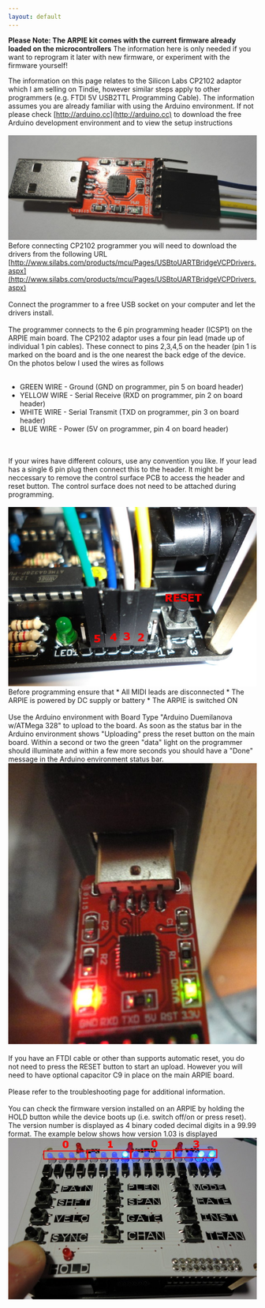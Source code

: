 ```yaml
---
layout: default
---
```

**Please Note: The ARPIE kit comes with the current firmware already loaded on the microcontrollers** The information here is only needed if you want to reprogram it later with new firmware, or experiment with the firmware yourself!

The information on this page relates to the Silicon Labs CP2102 adaptor which I am selling on Tindie, however similar steps apply to other programmers (e.g. FTDI 5V USB2TTL Programming Cable). The information assumes you are already familiar with using the Arduino environment. If not please check [http://arduino.cc](http://arduino.cc) to download the free Arduino development environment and to view the setup instructions<br>
<br>
<img src="img/prog1.JPG">
<br>
Before connecting CP2102 programmer you will need to download the drivers from the following URL
[http://www.silabs.com/products/mcu/Pages/USBtoUARTBridgeVCPDrivers.aspx](http://www.silabs.com/products/mcu/Pages/USBtoUARTBridgeVCPDrivers.aspx)<br>
<br>
Connect the programmer to a free USB socket on your computer and let the drivers install.<br>
<br>
The programmer connects to the 6 pin programming header (ICSP1) on the ARPIE main board. The CP2102 adaptor 
uses a four pin lead (made up of individual 1 pin cables). These connect to pins 2,3,4,5 on the  header (pin 1 is marked on the board and is the one nearest the back edge of the device. On the photos below I used the wires  as follows<br>
<br>
* GREEN WIRE - Ground (GND on programmer, pin 5 on board header)
* YELLOW WIRE - Serial Receive (RXD on programmer, pin 2 on board header)
* WHITE WIRE - Serial Transmit (TXD on programmer, pin 3 on board header)
* BLUE WIRE - Power (5V on programmer, pin 4 on board header)
<br>
<br>
If your wires have different colours, use any convention you like. If your lead has a single 6 pin plug then connect this to the header. It might be neccessary to remove the control surface PCB to access the header and reset button. The control surface does not need to be attached during programming.<br>
<br>
<img src="img/prog2.JPG">
<br>
Before programming ensure that
* All MIDI leads are disconnected
* The ARPIE is powered by DC supply or battery
* The ARPIE is switched ON
<br>
<br>
Use the Arduino environment with Board Type "Arduino Duemilanova w/ATMega 328" to upload to the board. As soon as the status bar in the Arduino environment shows "Uploading" press the reset button on the main  board. Within a second or two the green "data" light on the programmer should illuminate and within a few more seconds you should have a "Done" message in the Arduino environment status bar.<br>
<img src="img/prog3.JPG">
<br>
<br>
If you have an FTDI cable or other than supports automatic reset, you do not need to press the RESET button to start an upload. However you will need to have optional capacitor C9 in place on the main ARPIE board.
<br>
<br>
Please refer to the troubleshooting page for additional information.
<br>
<br>
You can check the firmware version installed on an ARPIE by holding the HOLD button while the device boots up (i.e. switch off/on or press reset). The version number is displayed as 4 binary coded decimal digits in a 99.99 format. The example below shows how version 1.03 is displayed<br>
<img src="img/prog4.JPG">